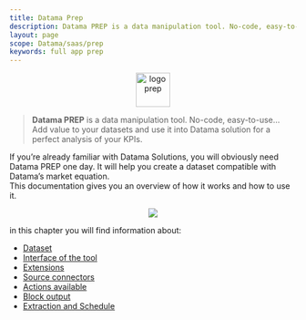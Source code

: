 ```yaml
---
title: Datama Prep
description: Datama PREP is a data manipulation tool. No-code, easy-to-use… Add value to your datasets and use it into Datama solution for a perfect analysis of your KPIs.
layout: page
scope: Datama/saas/prep
keywords: full app prep
---
```


<center><img src="{{site.url}}/{{site.baseurl}}/core_app/new/prep/images/prep_icon.jpg" alt="logo prep" style="height:60px;"/></center>


> **Datama PREP** is a data manipulation tool. No-code, easy-to-use… Add value to your datasets and use it into Datama solution for a perfect analysis of your KPIs.

If you’re already familiar with Datama Solutions, you will obviously need Datama PREP one day. It will help you create a dataset compatible with Datama’s market equation.
<br>
This documentation gives you an overview of how it works and how to use it.


<center><img src="{{site.url}}/{{site.baseurl}}/core_app/new/prep/images/prep_interface.jpg"/></center>


in this chapter you will find information about:
- [Dataset]({{site.url}}/{{site.baseurl}}/core_app/new/prep/dataset.html)
- [Interface of the tool]({{site.url}}/{{site.baseurl}}/core_app/new/prep/prep_interface.html)
- [Extensions]({{site.url}}/{{site.baseurl}}/core_app/new/prep/extensions.html)
- [Source connectors]({{site.url}}/{{site.baseurl}}/core_app/new/prep/interface/add_source.html)
- [Actions available]({{site.url}}/{{site.baseurl}}/core_app/new/prep/interface/refine_data.html)
- [Block output]({{site.url}}/{{site.baseurl}}/core_app/new/prep/interface/block_output.html)
- [Extraction and Schedule]({{site.url}}/{{site.baseurl}}/core_app/new/prep/interface/prep_interface.html)